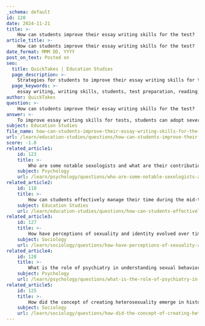```yaml
---
_schema: default
id: 120
date: 2024-11-21
title: >-
    How can students improve their essay writing skills for the test?
article_title: >-
    How can students improve their essay writing skills for the test?
date_format: MMM DD, YYYY
post_on_text: Posted on
seo:
  title: QuickTakes | Education Studies
  page_description: >-
    Strategies for students to improve their essay writing skills for tests, including reading extensively, organizing ideas, practicing regularly, using transitional phrases, seeking feedback, managing time effectively, maintaining structure, and revising.
  page_keywords: >-
    essay writing, writing skills, students, test preparation, reading, organizing ideas, writing practice, transitional phrases, feedback, time management, essay structure, revision, editing
author: QuickTakes
question: >-
    How can students improve their essay writing skills for the test?
answer: >-
    To improve essay writing skills for tests, students can adopt several effective strategies that enhance their ability to articulate ideas clearly and construct well-organized arguments. Here are some key approaches:\n\n1. **Read Extensively**: Engaging with a variety of texts across different genres and disciplines helps students identify common writing styles and mistakes. This exposure can inform their own writing and improve their understanding of effective essay structure.\n\n2. **Organize Ideas**: Before writing, students should outline the main points they want to cover. This helps in organizing thoughts and ensuring a logical flow of ideas throughout the essay. Using topic sentences at the beginning of each paragraph can also clarify the main idea being discussed.\n\n3. **Practice Writing Regularly**: Regular writing practice is crucial. Students should engage in extended writing activities to build their skills. This could include responding to prompts or writing essays on various topics to become more comfortable with the process.\n\n4. **Use Transitional Phrases**: Incorporating transitional phrases can enhance the flow of the essay, making it easier for readers to follow the argument. This technique can be practiced through specific writing exercises, such as the “Transitional Phrase Challenge.”\n\n5. **Seek Feedback**: Sharing drafts with peers or instructors for feedback is essential. Constructive criticism can highlight areas for improvement and help students refine their writing style and argumentation.\n\n6. **Plan Time Effectively**: For timed essay exams, students should allocate their time wisely. For example, they might spend the first 5-10 minutes planning their response, followed by 40-45 minutes writing, and the remaining time for review and edits. This structured approach ensures that all parts of the essay are addressed without rushing.\n\n7. **Focus on Structure**: Maintaining a clear structure is vital. Students should stick to their outline and avoid rambling. A well-structured essay typically includes an introduction, body paragraphs that support the thesis, and a conclusion that summarizes the main points.\n\n8. **Revise and Edit**: After completing a draft, students should take the time to revise and edit their work. This includes checking for clarity, coherence, grammar, and spelling errors. A polished final draft reflects careful consideration and enhances the overall quality of the essay.\n\nBy implementing these strategies, students can significantly improve their essay writing skills, leading to better performance in tests and a deeper understanding of the material.
subject: Education Studies
file_name: how-can-students-improve-their-essay-writing-skills-for-the-test.md
url: /learn/education-studies/questions/how-can-students-improve-their-essay-writing-skills-for-the-test
score: -1.0
related_article1:
    id: 123
    title: >-
        Who are some notable sexologists and what are their contributions?
    subject: Psychology
    url: /learn/psychology/questions/who-are-some-notable-sexologists-and-what-are-their-contributions
related_article2:
    id: 118
    title: >-
        How can students effectively manage their time during the mid-term test?
    subject: Education Studies
    url: /learn/education-studies/questions/how-can-students-effectively-manage-their-time-during-the-midterm-test
related_article3:
    id: 127
    title: >-
        How have perceptions of sexuality and identity evolved over time?
    subject: Sociology
    url: /learn/sociology/questions/how-have-perceptions-of-sexuality-and-identity-evolved-over-time
related_article4:
    id: 128
    title: >-
        What is the role of psychiatry in understanding sexual behavior?
    subject: Psychology
    url: /learn/psychology/questions/what-is-the-role-of-psychiatry-in-understanding-sexual-behavior
related_article5:
    id: 125
    title: >-
        How did the concept of creating heterosexuality emerge in historical contexts?
    subject: Sociology
    url: /learn/sociology/questions/how-did-the-concept-of-creating-heterosexuality-emerge-in-historical-contexts
---
```


&nbsp;